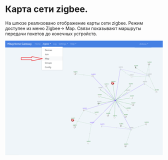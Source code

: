 # Карта сети zigbee.

На шлюзе реализовано отображение карты сети zigbee. Режим доступен из меню Zigbee-> Map. Связи показывают маршруты передачи покетов до конечных устройств.

![](/img/map.png)

